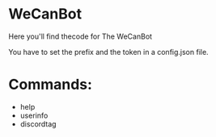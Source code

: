 # WeCanBot
Here you'll find thecode for The WeCanBot

You have to set the prefix and the token in a config.json file.

# Commands:
 * help
 * userinfo
 * discordtag
